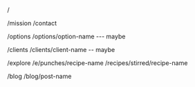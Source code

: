 
/

/mission
/contact

/options
/options/option-name --- maybe

/clients
/clients/client-name -- maybe

/explore
/e/punches/recipe-name
/recipes/stirred/recipe-name

/blog
/blog/post-name

